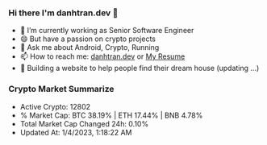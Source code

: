 ### Hi there I'm danhtran.dev 👋

- 🔭 I’m currently working as Senior Software Engineer
- 😄 But have a passion on crypto projects
- 💬 Ask me about Android, Crypto, Running 
- 📫 How to reach me: <a href="https://danhtran.dev" target="_blank">danhtran.dev</a> or <a href="Dan-Resume.pdf" target="_blank">My Resume</a>
- 🌱 Building a website to help people find their dream house (updating ...)

### Crypto Market Summarize
- Active Crypto: 12802
- % Market Cap: BTC 38.19% | ETH 17.44% | BNB 4.78%
- Total Market Cap Changed 24h: 0.10%
- Updated At: 1/4/2023, 1:18:22 AM
